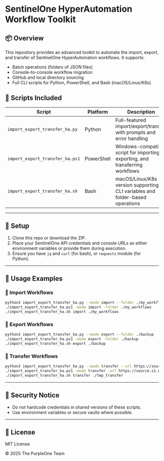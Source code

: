 # SentinelOne HyperAutomation Workflow Toolkit

## 📦 Overview

This repository provides an advanced toolkit to automate the import, export, and transfer of SentinelOne HyperAutomation workflows. It supports:

- Batch operations (folders of JSON files)
- Console-to-console workflow migration
- GitHub and local directory sourcing
- Full CLI scripts for Python, PowerShell, and Bash (macOS/Linux/K8s)

## 🧰 Scripts Included

| Script | Platform | Description |
|--------|----------|-------------|
| `import_export_transfer_ha.py` | Python | Full-featured import/export/transfer with prompts and error handling |
| `import_export_transfer_ha.ps1` | PowerShell | Windows-compatible script for importing, exporting, and transferring workflows |
| `import_export_transfer_ha.sh` | Bash | macOS/Linux/K8s version supporting CLI variables and folder-based operations |

---

## 🚀 Setup

1. Clone this repo or download the ZIP.
2. Place your SentinelOne API credentials and console URLs as either environment variables or provide them during execution.
3. Ensure you have `jq` and `curl` (for bash), or `requests` module (for Python).

---

## 🧪 Usage Examples

### 🔄 Import Workflows

```bash
python3 import_export_transfer_ha.py --mode import --folder ./my_workflows
./import_export_transfer_ha.ps1 -mode import -folder ./my_workflows
./import_export_transfer_ha.sh import ./my_workflows
```

### 💾 Export Workflows

```bash
python3 import_export_transfer_ha.py --mode export --folder ./backup
./import_export_transfer_ha.ps1 -mode export -folder ./backup
./import_export_transfer_ha.sh export ./backup
```

### 🔁 Transfer Workflows

```bash
python3 import_export_transfer_ha.py --mode transfer --url https://source.s1.net --token src123 --target-url https://target.s1.net --target-token tgt456
./import_export_transfer_ha.ps1 -mode transfer -url https://source.s1.net -token src123 -targetUrl https://target.s1.net -targetToken tgt456
./import_export_transfer_ha.sh transfer ./tmp_transfer
```

---

## 🔐 Security Notice

- Do not hardcode credentials in shared versions of these scripts.
- Use environment variables or secure vaults where possible.

---

## 📄 License

MIT License

© 2025 The PurpleOne Team
